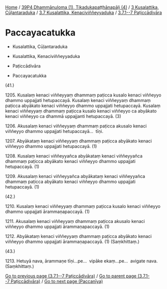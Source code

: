 
[Home](/) / [39P4 Dhammānuloma (1), Tikadukapaṭṭhānapāḷi (4)](../../../../39P4.md) / [3 Kusalattika, Cūḷantaraduka](../../../3.md) / [3.7 Kusalattika, Kenaciviññeyyaduka](../../3.7.md) / [3.7.1--7 Paṭiccādivāra](../3.7.1--7.md)

# Paccayacatukka

* Kusalattika, Cūḷantaraduka

* Kusalattika, Kenaciviññeyyaduka

* Paṭiccādivāra

* Paccayacatukka

(41.)

1205\. Kusalaṃ kenaci viññeyyaṃ dhammaṃ paṭicca kusalo kenaci viññeyyo dhammo uppajjati hetupaccayā. Kusalaṃ kenaci viññeyyaṃ dhammaṃ paṭicca abyākato kenaci viññeyyo dhammo uppajjati hetupaccayā. Kusalaṃ kenaci viññeyyaṃ dhammaṃ paṭicca kusalo kenaci viññeyyo ca abyākato kenaci viññeyyo ca dhammā uppajjanti hetupaccayā. (3)

1206\. Akusalaṃ kenaci viññeyyaṃ dhammaṃ paṭicca akusalo kenaci viññeyyo dhammo uppajjati hetupaccayā…  tīṇi.

1207\. Abyākataṃ kenaci viññeyyaṃ dhammaṃ paṭicca abyākato kenaci viññeyyo dhammo uppajjati hetupaccayā. (1)

1208\. Kusalaṃ kenaci viññeyyañca abyākataṃ kenaci viññeyyañca dhammaṃ paṭicca abyākato kenaci viññeyyo dhammo uppajjati hetupaccayā. (1)

1209\. Akusalaṃ kenaci viññeyyañca abyākataṃ kenaci viññeyyañca dhammaṃ paṭicca abyākato kenaci viññeyyo dhammo uppajjati hetupaccayā. (1)

(42.)

1210\. Kusalaṃ kenaci viññeyyaṃ dhammaṃ paṭicca kusalo kenaci viññeyyo dhammo uppajjati ārammaṇapaccayā. (1)

1211\. Akusalaṃ kenaci viññeyyaṃ dhammaṃ paṭicca akusalo kenaci viññeyyo dhammo uppajjati ārammaṇapaccayā. (1)

1212\. Abyākataṃ kenaci viññeyyaṃ dhammaṃ paṭicca abyākato kenaci viññeyyo dhammo uppajjati ārammaṇapaccayā. (1) (Saṃkhittaṃ.)

(43.)

1213\. Hetuyā nava, ārammaṇe tīṇi…pe…  vipāke ekaṃ…pe…  avigate nava. (Saṃkhittaṃ.)

[Go to previous page (3.7.1--7 Paṭiccādivāra)](../3.7.1--7.md) / [Go to parent page (3.7.1--7 Paṭiccādivāra)](../3.7.1--7.md) / [Go to next page (Paccanīya)](Paccaniya.md)


